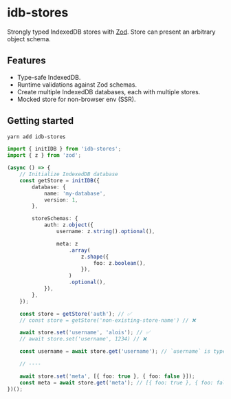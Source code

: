 # idb-stores

Strongly typed IndexedDB stores with [Zod](https://zod.dev). Store can present an arbitrary object schema.

## Features

- Type-safe IndexedDB.
- Runtime validations against Zod schemas.
- Create multiple IndexedDB databases, each with multiple stores.
- Mocked store for non-browser env (SSR).

## Getting started

```sh
yarn add idb-stores
```

```ts
import { initIDB } from 'idb-stores';
import { z } from 'zod';

(async () => {
    // Initialize IndexedDB database
    const getStore = initIDB({
        database: {
            name: 'my-database',
            version: 1,
        },

        storeSchemas: {
            auth: z.object({
                username: z.string().optional(),

                meta: z
                    .array(
                        z.shape({
                            foo: z.boolean(),
                        }),
                    )
                    .optional(),
            }),
        },
    });

    const store = getStore('auth'); // ✅
    // const store = getStore('non-existing-store-name') // ❌

    await store.set('username', 'alois'); // ✅
    // await store.set('username', 1234) // ❌

    const username = await store.get('username'); // `username` is type of `string | undefined`

    // ----

    await store.set('meta', [{ foo: true }, { foo: false }]);
    const meta = await store.get('meta'); // [{ foo: true }, { foo: false }]
})();
```

<!-- ## Motivation

IndexedDB offers various of complex APIs but most of web apps just need good, async alternative to old, synchronyous, string-value-only `localStorage`. Also, why should we assert the retrieved values manually when we have cool tool for declaring schemas such as `zod`? So that's why this SDK has been built - tool that's easy to use strongly typed, object-like and uses async & secure storage.

- _Why to prefer async. over sync. storage?_
  When you use, for example, `localStorage.setItem('username', 'Alice')`, it blocks the main thread until it finishes which might cause unresponsive UI. This is visually noticable only if you would store large amount of data or did high amount of those operations.

- -->
